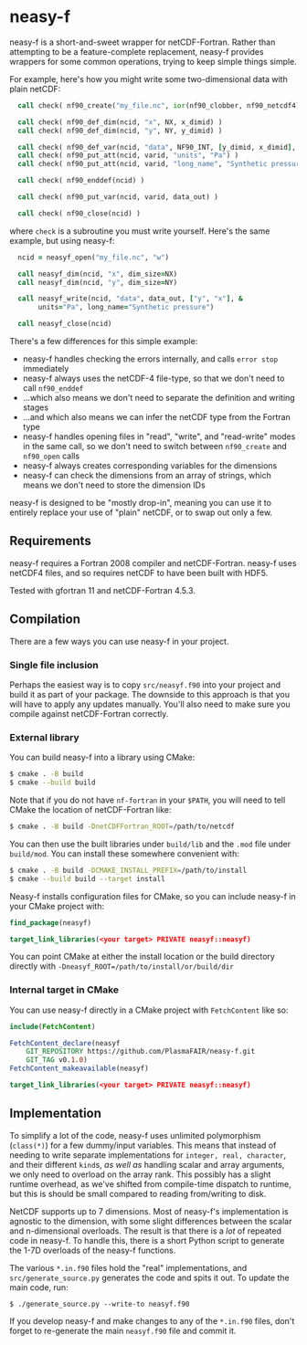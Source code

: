 neasy-f
=======

neasy-f is a short-and-sweet wrapper for netCDF-Fortran. Rather than attempting
to be a feature-complete replacement, neasy-f provides wrappers for some common
operations, trying to keep simple things simple.

For example, here's how you might write some two-dimensional data with plain
netCDF:

```fortran
  call check( nf90_create("my_file.nc", ior(nf90_clobber, nf90_netcdf4), ncid) )

  call check( nf90_def_dim(ncid, "x", NX, x_dimid) )
  call check( nf90_def_dim(ncid, "y", NY, y_dimid) )

  call check( nf90_def_var(ncid, "data", NF90_INT, [y_dimid, x_dimid], varid)
  call check( nf90_put_att(ncid, varid, "units", "Pa") )
  call check( nf90_put_att(ncid, varid, "long_name", "Synthetic pressure") )

  call check( nf90_enddef(ncid) )

  call check( nf90_put_var(ncid, varid, data_out) )

  call check( nf90_close(ncid) )
```

where `check` is a subroutine you must write yourself. Here's the same example,
but using neasy-f:

```fortran
  ncid = neasyf_open("my_file.nc", "w")

  call neasyf_dim(ncid, "x", dim_size=NX)
  call neasyf_dim(ncid, "y", dim_size=NY)

  call neasyf_write(ncid, "data", data_out, ["y", "x"], &
       units="Pa", long_name="Synthetic pressure")

  call neasyf_close(ncid)
```

There's a few differences for this simple example:

- neasy-f handles checking the errors internally, and calls `error stop`
  immediately
- neasy-f always uses the netCDF-4 file-type, so that we don't need to call
  `nf90_enddef`
- ...which also means we don't need to separate the definition and writing
  stages
- ...and which also means we can infer the netCDF type from the Fortran type
- neasy-f handles opening files in "read", "write", and "read-write" modes in
  the same call, so we don't need to switch between `nf90_create` and
  `nf90_open` calls
- neasy-f always creates corresponding variables for the dimensions
- neasy-f can check the dimensions from an array of strings, which means we
  don't need to store the dimension IDs


neasy-f is designed to be "mostly drop-in", meaning you can use it to entirely
replace your use of "plain" netCDF, or to swap out only a few.

Requirements
------------

neasy-f requires a Fortran 2008 compiler and netCDF-Fortran. neasy-f uses
netCDF4 files, and so requires netCDF to have been built with HDF5.

Tested with gfortran 11 and netCDF-Fortran 4.5.3.

Compilation
-----------

There are a few ways you can use neasy-f in your project.

### Single file inclusion

Perhaps the easiest way is to copy `src/neasyf.f90` into your project and build
it as part of your package. The downside to this approach is that you will have
to apply any updates manually. You'll also need to make sure you compile against
netCDF-Fortran correctly.

### External library

You can build neasy-f into a library using CMake:

```bash
$ cmake . -B build
$ cmake --build build
```

Note that if you do not have `nf-fortran` in your `$PATH`, you will need to tell
CMake the location of netCDF-Fortran like:

```bash
$ cmake . -B build -DnetCDFFortran_ROOT=/path/to/netcdf
```

You can then use the built libraries under `build/lib` and the `.mod` file under
`build/mod`. You can install these somewhere convenient with:

```bash
$ cmake . -B build -DCMAKE_INSTALL_PREFIX=/path/to/install
$ cmake --build build --target install
```

Neasy-f installs configuration files for CMake, so you can include neasy-f in
your CMake project with:

```cmake
find_package(neasyf)

target_link_libraries(<your target> PRIVATE neasyf::neasyf)
```

You can point CMake at either the install location or the build directory
directly with `-Dneasyf_ROOT=/path/to/install/or/build/dir`

### Internal target in CMake

You can use neasy-f directly in a CMake project with `FetchContent` like so:

```cmake
include(FetchContent)

FetchContent_declare(neasyf
    GIT_REPOSITORY https://github.com/PlasmaFAIR/neasy-f.git
    GIT_TAG v0.1.0)
FetchContent_makeavailable(neasyf)

target_link_libraries(<your target> PRIVATE neasyf::neasyf)
```

Implementation
--------------

To simplify a lot of the code, neasy-f uses unlimited polymorphism (`class(*)`)
for a few dummy/input variables. This means that instead of needing to write
separate implementations for `integer, real, character`, and their different
`kind`s, _as well as_ handling scalar and array arguments, we only need to
overload on the array rank. This possibly has a slight runtime overhead, as
we've shifted from compile-time dispatch to runtime, but this is should be small
compared to reading from/writing to disk.

NetCDF supports up to 7 dimensions. Most of neasy-f's implementation is agnostic
to the dimension, with some slight differences between the scalar and
n-dimensional overloads. The result is that there is a _lot_ of repeated code in
neasy-f. To handle this, there is a short Python script to generate the 1-7D
overloads of the neasy-f functions.

The various `*.in.f90` files hold the "real" implementations, and
`src/generate_source.py` generates the code and spits it out. To update the main
code, run:

```
$ ./generate_source.py --write-to neasyf.f90
```

If you develop neasy-f and make changes to any of the `*.in.f90` files, don't
forget to re-generate the main `neasyf.f90` file and commit it.
